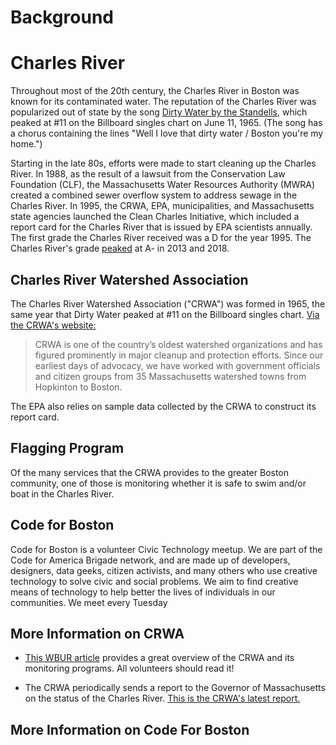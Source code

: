 # Background 
# Charles River


Throughout most of the 20th century, the Charles River in Boston was known for its contaminated water. The reputation of the Charles River was popularized out of state by the song [Dirty Water by the Standells](https://en.wikipedia.org/wiki/Dirty_Water), which peaked at #11 on the Billboard singles chart on June 11, 1965. (The song has a chorus containing the lines "Well I love that dirty water / Boston you're my home.")

Starting in the late 80s, efforts were made to start cleaning up the Charles River. In 1988, as the result of a lawsuit from the Conservation Law Foundation (CLF), the Massachusetts Water Resources Authority (MWRA) created a combined sewer overflow system to address sewage in the Charles River. In 1995, the CRWA, EPA, municipalities, and Massachusetts state agencies launched the Clean Charles Initiative, which included a report card for the Charles River that is issued by EPA scientists annually. The first grade the Charles River received was a D for the year 1995. The Charles River's grade [peaked](https://www.wbur.org/earthwhile/2019/06/12/charles-river-water-quality-report-card-2018) at A- in 2013 and 2018.

## Charles River Watershed Association

The Charles River Watershed Association ("CRWA") was formed in 1965, the same year that Dirty Water peaked at #11 on the Billboard singles chart. [Via the CRWA's website:](https://www.crwa.org/about.html)

> CRWA is one of the country’s oldest watershed organizations and has figured prominently in major cleanup and protection efforts. Since our earliest days of advocacy, we have worked with government officials and citizen groups from 35 Massachusetts watershed towns from Hopkinton to Boston.

The EPA also relies on sample data collected by the CRWA to construct its report card.

## Flagging Program

Of the many services that the CRWA provides to the greater Boston community, one of those is monitoring whether it is safe to swim and/or boat in the Charles River. 

## Code for Boston

Code for Boston is a volunteer Civic Technology meetup. We are part of the Code for America Brigade network, and are made up of developers, designers, data geeks, citizen activists, and many others who use creative technology to solve civic and social problems. We aim to find creative means of technology to help better the lives of individuals in our communities. We meet every Tuesday 

## More Information on CRWA

- [This WBUR article](https://www.wbur.org/news/2017/09/08/charles-river-water-quality-swimming) provides a great overview of the CRWA and its monitoring programs. All volunteers should read it!

- The CRWA periodically sends a report to the Governor of Massachusetts on the status of the Charles River. [This is the CRWA's latest report.](https://drive.google.com/file/d/1dnDQYMbYvY7U40Fn33Y9xiL7oYcPO6L_/view?usp=sharing)

## More Information on Code For Boston  

